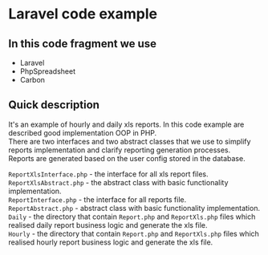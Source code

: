 # Laravel code example

## In this code fragment we use
- Laravel
- PhpSpreadsheet
- Carbon

## Quick description

It's an example of hourly and daily xls reports. In this code example are described good implementation OOP in PHP.  
There are two interfaces and two abstract classes that we use to simplify reports implementation and clarify reporting generation processes.  
Reports are generated based on the user config stored in the database.   

`ReportXlsInterface.php` - the interface for all xls report files.  
`ReportXlsAbstract.php` - the abstract class with basic functionality implementation.  
`ReportInterface.php` - the interface for all reports file.  
`ReportAbstract.php` - abstract class with basic functionality implementation.  
`Daily` - the directory that contain `Report.php` and `ReportXls.php` files which realised daily report business logic and generate the xls file.  
`Hourly` - the directory that contain `Report.php` and `ReportXls.php` files which realised hourly report business logic and generate the xls file.